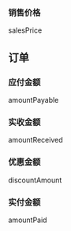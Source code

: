 
### 销售价格
salesPrice




## 订单


### 应付金额
amountPayable

### 实收金额
amountReceived

### 优惠金额
discountAmount

### 实付金额
amountPaid
